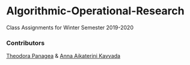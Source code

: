 # Algorithmic-Operational-Research
Class Assignments for Winter Semester 2019-2020

### Contributors

[Theodora Panagea](https://github.com/dpanagea) & 
[Anna Aikaterini Kavvada](https://github.com/AriannaK97)
